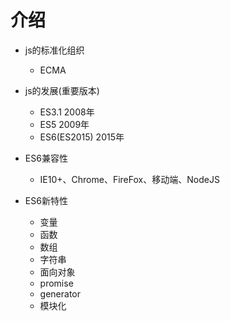 # 介绍
+ js的标准化组织
    - ECMA
+ js的发展(重要版本)
    - ES3.1         2008年
    - ES5           2009年
    - ES6(ES2015)   2015年

+ ES6兼容性
    - IE10+、Chrome、FireFox、移动端、NodeJS

+ ES6新特性
    - 变量
    - 函数
    - 数组
    - 字符串
    - 面向对象
    - promise
    - generator
    - 模块化